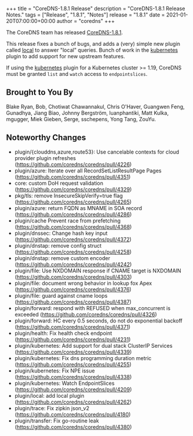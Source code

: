 +++
title = "CoreDNS-1.8.1 Release"
description = "CoreDNS-1.8.1 Release Notes."
tags = ["Release", "1.8.1", "Notes"]
release = "1.8.1"
date = 2021-01-20T07:00:00+00:00
author = "coredns"
+++

The CoreDNS team has released
[CoreDNS-1.8.1](https://github.com/coredns/coredns/releases/tag/v1.8.1).

This release fixes a bunch of bugs, and adds a (very) simple new plugin
called [local](https://coredns.io/plugins/local/) to answer "local" queries. Bunch of work in
the [kubernetes](https://coredns.io/plugins/kubernetes) plugin to add support for new upstream
features.

If using the [kubernetes](https://coredns.io/plugins/kubernetes) plugin for a Kubernetes
cluster >= 1.19, CoreDNS must be granted `list` and `watch` access to `endpointslices`.

## Brought to You By

Blake Ryan, Bob, Chotiwat Chawannakul, Chris O'Haver, Guangwen Feng, Gunadhya, Jiang Biao, Johnny
Bergström, luanphantiki, Matt Kulka, mgugger, Miek Gieben, Serge, sschepens, Yong Tang, ZouYu.

## Noteworthy Changes

* plugin/{clouddns,azure,route53}: Use cancelable contexts for cloud provider plugin refreshes (https://github.com/coredns/coredns/pull/4226)
* plugin/azure: Iterate over all RecordSetListResultPage Pages (https://github.com/coredns/coredns/pull/4351)
* core: custom DoH request validation (https://github.com/coredns/coredns/pull/4329)
* pkg/tls: remove InsecureSkipVerify=true flag (https://github.com/coredns/coredns/pull/4265)
* plugin/azure: return FQDN as MNAME in SOA record (https://github.com/coredns/coredns/pull/4286)
* plugin/cache Prevent race from prefetching (https://github.com/coredns/coredns/pull/4368)
* plugin/dnssec: Change hash key input (https://github.com/coredns/coredns/pull/4372)
* plugin/dnstap: remove config struct (https://github.com/coredns/coredns/pull/4258)
* plugin/dnstap: remove custom encoder (https://github.com/coredns/coredns/pull/4242)
* plugin/file: Use NXDOMAIN response if CNAME target is NXDOMAIN (https://github.com/coredns/coredns/pull/4303)
* plugin/file: document wrong behavior in lookup fox Apex (https://github.com/coredns/coredns/pull/4376)
* plugin/file: guard against cname loops (https://github.com/coredns/coredns/pull/4387)
* plugin/forward: respond with REFUSED when max_concurrent is exceeded (https://github.com/coredns/coredns/pull/4326)
* plugin/forward: HC every 0.5 seconds, do not do exponential backoff (https://github.com/coredns/coredns/pull/4371)
* plugin/health: Fix health check endpoint (https://github.com/coredns/coredns/pull/4231)
* plugin/kubernetes: Add support for dual stack ClusterIP Services (https://github.com/coredns/coredns/pull/4339)
* plugin/kubernetes: Fix dns programming duration metric (https://github.com/coredns/coredns/pull/4255)
* plugin/kubernetes: Fix NPE issue (https://github.com/coredns/coredns/pull/4338)
* plugin/kubernetes: Watch EndpointSlices (https://github.com/coredns/coredns/pull/4209)
* plugin/local: add local plugin (https://github.com/coredns/coredns/pull/4262)
* plugin/trace: Fix zipkin json_v2 (https://github.com/coredns/coredns/pull/4180)
* plugin/transfer: Fix go-routine leak (https://github.com/coredns/coredns/pull/4380)
